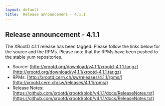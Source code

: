 ```yaml
---
layout: default
title:  Release announcement - 4.1.1
---
```


Release announcement - 4.1.1
-----------------------------

The XRootD 4.1.1 release has been tagged. Please follow the links
below for the source and the RPMs. Please note that the RPMs have been pushed
to the stable yum repositories.

 * Source: [http://xrootd.org/download/v4.1.1/xrootd-4.1.1.tar.gz](http://xrootd.org/download/v4.1.1/xrootd-4.1.1.tar.gz)
 * RPMs: [http://xrootd.cern.ch/sw/releases/4.1.1/rpms/](http://xrootd.cern.ch/sw/releases/4.1.1/rpms/)
 * Release Notes: [https://github.com/xrootd/xrootd/blob/v4.1.1/docs/ReleaseNotes.txt](https://github.com/xrootd/xrootd/blob/v4.1.1/docs/ReleaseNotes.txt)

